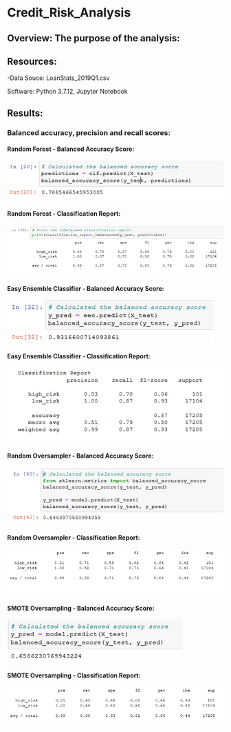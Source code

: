 # Credit_Risk_Analysis

## Overview: The purpose of the analysis:


## Resources:

-Data Souce: LoanStats_2019Q1.csv
             
Software: Python 3.7.12, Jupyter Notebook

## Results:

### Balanced accuracy, precision and recall scores:


#### Random Forest - Balanced Accuracy Score:

![This is an image](https://github.com/smilesandsobs/Credit_Risk_Analysis/blob/main/ScreenShots/Random%20Forest%20-%20Balanced%20Accuracy%20Score.png)

#### Random Forest - Classification Report:

![This is an image](https://github.com/smilesandsobs/Credit_Risk_Analysis/blob/main/ScreenShots/Random%20Forest%20-%20Classification%20Report.png)


#### Easy Ensemble Classifier - Balanced Accuracy Score:

![This is an image](https://github.com/smilesandsobs/Credit_Risk_Analysis/blob/main/ScreenShots/EasyEnsembleClassifier-%20Balanced%20Accuracy%20Score.png)

#### Easy Ensemble Classifier - Classification Report:

![This is an image](https://github.com/smilesandsobs/Credit_Risk_Analysis/blob/main/ScreenShots/EasyEnsembleClassifier-%20Classification%20Report.png)

#### Random Oversampler - Balanced Accuracy Score:

![This is an image](https://github.com/smilesandsobs/Credit_Risk_Analysis/blob/main/ScreenShots/Random%20Oversampler%20-%20Balanced%20Accuracy%20Score.png)

#### Random Oversampler - Classification Report:

![This is an image](https://github.com/smilesandsobs/Credit_Risk_Analysis/blob/main/ScreenShots/Random%20Oversampler%20-%20Classification%20Report.png)

#### SMOTE Oversampling - Balanced Accuracy Score:

![This is an image](https://github.com/smilesandsobs/Credit_Risk_Analysis/blob/main/ScreenShots/SMOTE%20Oversampling%20-%20Balanced%20Accuracy%20Score.png)

#### SMOTE Oversampling - Classification Report:

![This is an image](https://github.com/smilesandsobs/Credit_Risk_Analysis/blob/main/ScreenShots/SMOTE%20Oversampling%20-%20Classification%20Report.png)
